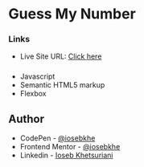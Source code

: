 # Guess My Number

### Links

- Live Site URL: [Click here](https://guessnumber-iosebkhe.netlify.app/)

###

- Javascript
- Semantic HTML5 markup
- Flexbox

## Author

- CodePen - [@iosebkhe](https://codepen.io/iosebkhe)
- Frontend Mentor - [@iosebkhe](https://www.frontendmentor.io/profile/iosebkhe)
- Linkedin - [Ioseb Khetsuriani](https://www.linkedin.com/in/ioseb-khetsuriani-1831801b5/)
